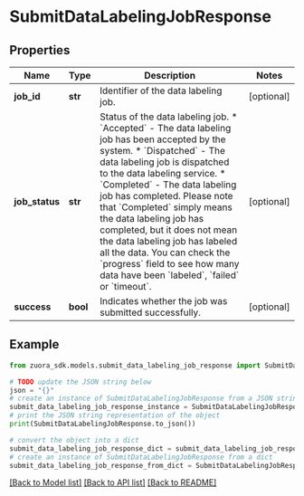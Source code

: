 # SubmitDataLabelingJobResponse


## Properties

Name | Type | Description | Notes
------------ | ------------- | ------------- | -------------
**job_id** | **str** | Identifier of the data labeling job.  | [optional] 
**job_status** | **str** | Status of the data labeling job.  * &#x60;Accepted&#x60; - The data labeling job has been accepted by the system. * &#x60;Dispatched&#x60; - The data labeling job is dispatched to the data labeling service. * &#x60;Completed&#x60; - The data labeling job has completed. Please note that &#x60;Completed&#x60; simply means the data labeling job has completed, but it does not mean the data labeling job has labeled all the data. You can check the &#x60;progress&#x60; field to see how many data have been &#x60;labeled&#x60;, &#x60;failed&#x60; or &#x60;timeout&#x60;.  | [optional] 
**success** | **bool** | Indicates whether the job was submitted successfully.  | [optional] 

## Example

```python
from zuora_sdk.models.submit_data_labeling_job_response import SubmitDataLabelingJobResponse

# TODO update the JSON string below
json = "{}"
# create an instance of SubmitDataLabelingJobResponse from a JSON string
submit_data_labeling_job_response_instance = SubmitDataLabelingJobResponse.from_json(json)
# print the JSON string representation of the object
print(SubmitDataLabelingJobResponse.to_json())

# convert the object into a dict
submit_data_labeling_job_response_dict = submit_data_labeling_job_response_instance.to_dict()
# create an instance of SubmitDataLabelingJobResponse from a dict
submit_data_labeling_job_response_from_dict = SubmitDataLabelingJobResponse.from_dict(submit_data_labeling_job_response_dict)
```
[[Back to Model list]](../README.md#documentation-for-models) [[Back to API list]](../README.md#documentation-for-api-endpoints) [[Back to README]](../README.md)


